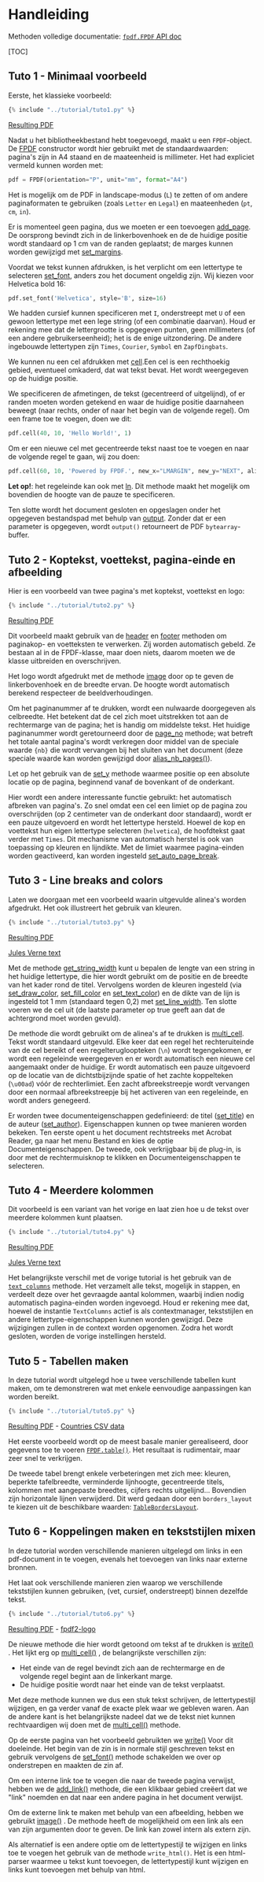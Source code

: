 # Handleiding #

Methoden volledige documentatie: [`fpdf.FPDF` API doc](https://py-pdf.github.io/fpdf2/fpdf/fpdf.html#fpdf.fpdf.FPDF)

[TOC]

## Tuto 1 - Minimaal voorbeeld ##

Eerste, het klassieke voorbeeld:

```python
{% include "../tutorial/tuto1.py" %}
```

[Resulting PDF](https://github.com/py-pdf/fpdf2/raw/master/tutorial/tuto1.pdf)

Nadat u het bibliotheekbestand hebt toegevoegd, maakt u een `FPDF`-object. De
[FPDF](https://py-pdf.github.io/fpdf2/fpdf/fpdf.html#fpdf.fpdf.FPDF) constructor wordt hier gebruikt met de standaardwaarden:
pagina's zijn in A4 staand en de maateenheid is millimeter. 
Het had expliciet vermeld kunnen worden met:

```python
pdf = FPDF(orientation="P", unit="mm", format="A4")
```

Het is mogelijk om de PDF in landscape-modus (`L`) te zetten of om andere paginaformaten te gebruiken
(zoals `Letter` en `Legal`) en maateenheden (`pt`, `cm`, `in`).

Er is momenteel geen pagina, dus we moeten er een toevoegen 
[add_page](https://py-pdf.github.io/fpdf2/fpdf/fpdf.html#fpdf.fpdf.FPDF.add_page). De oorsprong bevindt zich in de linkerbovenhoek en de
de huidige positie wordt standaard op 1 cm van de randen geplaatst; de marges kunnen worden gewijzigd 
met [set_margins](https://py-pdf.github.io/fpdf2/fpdf/fpdf.html#fpdf.fpdf.FPDF.set_margins).

Voordat we tekst kunnen afdrukken, is het verplicht om een lettertype te selecteren 
[set_font](https://py-pdf.github.io/fpdf2/fpdf/fpdf.html#fpdf.fpdf.FPDF.set_font), anders zou het document ongeldig zijn.
Wij kiezen voor Helvetica bold 16:

```python
pdf.set_font('Helvetica', style='B', size=16)
```

We hadden cursief kunnen specificeren met `I`, onderstreept met `U` of een gewoon lettertype
met een lege string (of een combinatie daarvan). Houd er rekening mee dat de lettergrootte is opgegeven
punten, geen millimeters (of een andere gebruikerseenheid); het is de enige uitzondering.
De andere ingebouwde lettertypen zijn `Times`, `Courier`, `Symbol` en `ZapfDingbats`.

We kunnen nu een cel afdrukken met [cell](https://py-pdf.github.io/fpdf2/fpdf/fpdf.html#fpdf.fpdf.FPDF.cell).Een cel is een rechthoekig gebied,
eventueel omkaderd, dat wat tekst bevat. Het wordt weergegeven op de huidige positie. 

We specificeren de afmetingen, de tekst (gecentreerd of uitgelijnd), of er randen moeten worden getekend 
en waar de huidige positie daarnaheen beweegt (naar rechts, onder of naar het begin van de volgende regel). 
Om een frame toe te voegen, doen we dit:

```python
pdf.cell(40, 10, 'Hello World!', 1)
```

Om er een nieuwe cel met gecentreerde tekst naast toe te voegen en naar de volgende regel te gaan, wij
zou doen:

```python
pdf.cell(60, 10, 'Powered by FPDF.', new_x="LMARGIN", new_y="NEXT", align='C')
```

**Let op!**: het regeleinde kan ook met [ln](https://py-pdf.github.io/fpdf2/fpdf/fpdf.html#fpdf.fpdf.FPDF.ln). Dit
methode maakt het mogelijk om bovendien de hoogte van de pauze te specificeren.

Ten slotte wordt het document gesloten en opgeslagen onder het opgegeven bestandspad met behulp van
[output](https://py-pdf.github.io/fpdf2/fpdf/fpdf.html#fpdf.fpdf.FPDF.output). Zonder dat er een parameter is opgegeven, wordt `output()`
retourneert de PDF `bytearray`-buffer.

## Tuto 2 - Koptekst, voettekst, pagina-einde en afbeelding ##

Hier is een voorbeeld van twee pagina's met koptekst, voettekst en logo:

```python
{% include "../tutorial/tuto2.py" %}
```

[Resulting PDF](https://github.com/py-pdf/fpdf2/raw/master/tutorial/tuto2.pdf)

Dit voorbeeld maakt gebruik van de [header](https://py-pdf.github.io/fpdf2/fpdf/fpdf.html#fpdf.fpdf.FPDF.header) en 
[footer](https://py-pdf.github.io/fpdf2/fpdf/fpdf.html#fpdf.fpdf.FPDF.footer)  methoden om paginakop- en voetteksten te verwerken. Zij
worden automatisch gebeld. Ze bestaan al in de FPDF-klasse, maar doen niets,
daarom moeten we de klasse uitbreiden en overschrijven.

Het logo wordt afgedrukt met de methode [image](https://py-pdf.github.io/fpdf2/fpdf/fpdf.html#fpdf.fpdf.FPDF.image) door op te geven
de linkerbovenhoek en de breedte ervan. De hoogte wordt automatisch berekend respecteer de beeldverhoudingen.

Om het paginanummer af te drukken, wordt een nulwaarde doorgegeven als celbreedte. Het betekent
dat de cel zich moet uitstrekken tot aan de rechtermarge van de pagina; het is handig om
middelste tekst. Het huidige paginanummer wordt geretourneerd door
de [page_no](https://py-pdf.github.io/fpdf2/fpdf/fpdf.html#fpdf.fpdf.FPDF.page_no) methode; wat betreft
het totale aantal pagina's wordt verkregen door middel van de speciale waarde `{nb}`
die wordt vervangen bij het sluiten van het document (deze speciale waarde kan worden gewijzigd door
[alias_nb_pages()](https://py-pdf.github.io/fpdf2/fpdf/fpdf.html#fpdf.fpdf.FPDF.alias_nb_pages)).

Let op het gebruik van de [set_y](https://py-pdf.github.io/fpdf2/fpdf/fpdf.html#fpdf.fpdf.FPDF.set_y) methode waarmee
positie op een absolute locatie op de pagina, beginnend vanaf de bovenkant of de
onderkant.

Hier wordt een andere interessante functie gebruikt: het automatisch afbreken van pagina's. Zo snel
omdat een cel een limiet op de pagina zou overschrijden (op 2 centimeter van de onderkant door
standaard), wordt er een pauze uitgevoerd en wordt het lettertype hersteld. Hoewel de kop en
voettekst hun eigen lettertype selecteren (`helvetica`), de hoofdtekst gaat verder met `Times`.
Dit mechanisme van automatisch herstel is ook van toepassing op kleuren en lijndikte.
Met de limiet waarmee pagina-einden worden geactiveerd, kan worden ingesteld
[set_auto_page_break](https://py-pdf.github.io/fpdf2/fpdf/fpdf.html#fpdf.fpdf.FPDF.set_auto_page_break).


## Tuto 3 - Line breaks and colors ##

Laten we doorgaan met een voorbeeld waarin uitgevulde alinea's worden afgedrukt. Het ook
illustreert het gebruik van kleuren.

```python
{% include "../tutorial/tuto3.py" %}
```

[Resulting PDF](https://github.com/py-pdf/fpdf2/raw/master/tutorial/tuto3.pdf)

[Jules Verne text](https://github.com/py-pdf/fpdf2/raw/master/tutorial/20k_c1.txt)

Met de methode [get_string_width](https://py-pdf.github.io/fpdf2/fpdf/fpdf.html#fpdf.fpdf.FPDF.get_string_width) kunt u bepalen
de lengte van een string in het huidige lettertype, die hier wordt gebruikt om de
positie en de breedte van het kader rond de titel. Vervolgens worden de kleuren ingesteld
(via [set_draw_color](https://py-pdf.github.io/fpdf2/fpdf/fpdf.html#fpdf.fpdf.FPDF.set_draw_color),
[set_fill_color](https://py-pdf.github.io/fpdf2/fpdf/fpdf.html#fpdf.fpdf.FPDF.set_fill_color) en
[set_text_color](https://py-pdf.github.io/fpdf2/fpdf/fpdf.html#fpdf.fpdf.FPDF.set_text_color)) en de dikte van de lijn is ingesteld
tot 1 mm (standaard tegen 0,2) met
[set_line_width](https://py-pdf.github.io/fpdf2/fpdf/fpdf.html#fpdf.fpdf.FPDF.set_line_width). Ten slotte voeren we de cel uit (de
laatste parameter op true geeft aan dat de achtergrond moet worden gevuld).

De methode die wordt gebruikt om de alinea's af te drukken is [multi_cell](https://py-pdf.github.io/fpdf2/fpdf/fpdf.html#fpdf.fpdf.FPDF.multi_cell). 
Tekst wordt standaard uitgevuld. Elke keer dat een regel het rechteruiteinde van de cel bereikt of een regelterugloopteken (`\n`) wordt tegengekomen,
er wordt een regeleinde weergegeven en er wordt automatisch een nieuwe cel aangemaakt onder de huidige.
Er wordt automatisch een pauze uitgevoerd op de locatie van de dichtstbijzijnde spatie of het zachte koppelteken (`\u00ad`) vóór de rechterlimiet.
Een zacht afbreekstreepje wordt vervangen door een normaal afbreekstreepje bij het activeren van een regeleinde, en wordt anders genegeerd.

Er worden twee documenteigenschappen gedefinieerd: de titel
([set_title](https://py-pdf.github.io/fpdf2/fpdf/fpdf.html#fpdf.fpdf.FPDF.set_title)) en de auteur
([set_author](https://py-pdf.github.io/fpdf2/fpdf/fpdf.html#fpdf.fpdf.FPDF.set_author)). Eigenschappen kunnen op twee manieren worden bekeken.
Ten eerste opent u het document rechtstreeks met Acrobat Reader, ga naar het menu Bestand
en kies de optie Documenteigenschappen. De tweede, ook verkrijgbaar bij de
plug-in, is door met de rechtermuisknop te klikken en Documenteigenschappen te selecteren.


## Tuto 4 - Meerdere kolommen ##

Dit voorbeeld is een variant van het vorige en laat zien hoe u de tekst over meerdere kolommen kunt plaatsen.

```python
{% include "../tutorial/tuto4.py" %}
```

[Resulting PDF](https://github.com/py-pdf/fpdf2/raw/master/tutorial/tuto4.pdf)

[Jules Verne text](https://github.com/py-pdf/fpdf2/raw/master/tutorial/20k_c1.txt)

Het belangrijkste verschil met de vorige tutorial is het gebruik van de 
[`text_columns`](https://py-pdf.github.io/fpdf2/fpdf/fpdf.html#fpdf.fpdf.FPDF.text_column) methode. 
Het verzamelt alle tekst, mogelijk in stappen, en verdeelt deze over het gevraagde aantal kolommen, waarbij 
indien nodig automatisch pagina-einden worden ingevoegd. Houd er rekening mee dat, hoewel de instantie `TextColumns`
actief is als contextmanager, tekststijlen en andere lettertype-eigenschappen kunnen worden gewijzigd. 
Deze wijzigingen zullen in de context worden opgenomen. Zodra het wordt gesloten, worden de vorige instellingen 
hersteld.


## Tuto 5 - Tabellen maken ##

In deze tutorial wordt uitgelegd hoe u twee verschillende tabellen kunt maken,
  om te demonstreren wat met enkele eenvoudige aanpassingen kan worden bereikt.

```python
{% include "../tutorial/tuto5.py" %}
```

[Resulting PDF](https://github.com/py-pdf/fpdf2/raw/master/tutorial/tuto5.pdf) -
[Countries CSV data](https://github.com/py-pdf/fpdf2/raw/master/tutorial/countries.txt)

Het eerste voorbeeld wordt op de meest basale manier gerealiseerd, door gegevens toe te voeren [`FPDF.table()`](https://py-pdf.github.io/fpdf2/Tables.html). 
Het resultaat is rudimentair, maar zeer snel te verkrijgen.

De tweede tabel brengt enkele verbeteringen met zich mee: kleuren, beperkte tafelbreedte, verminderde lijnhoogte,
gecentreerde titels, kolommen met aangepaste breedtes, cijfers rechts uitgelijnd...
Bovendien zijn horizontale lijnen verwijderd.
Dit werd gedaan door een `borders_layout` te kiezen uit de beschikbare waarden:
 [`TableBordersLayout`](https://py-pdf.github.io/fpdf2/fpdf/enums.html#fpdf.enums.TableBordersLayout).

## Tuto 6 - Koppelingen maken en tekststijlen mixen ##

In deze tutorial worden verschillende manieren uitgelegd om links in een pdf-document in te voegen,
evenals het toevoegen van links naar externe bronnen.

Het laat ook verschillende manieren zien waarop we verschillende tekststijlen kunnen gebruiken,
(vet, cursief, onderstreept) binnen dezelfde tekst.

```python
{% include "../tutorial/tuto6.py" %}
```

[Resulting PDF](https://github.com/py-pdf/fpdf2/raw/master/tutorial/tuto6.pdf) -
[fpdf2-logo](https://raw.githubusercontent.com/py-pdf/fpdf2/master/docs/fpdf2-logo.png)

De nieuwe methode die hier wordt getoond om tekst af te drukken is
 [write()](https://py-pdf.github.io/fpdf2/fpdf/fpdf.html#fpdf.fpdf.FPDF.write)
. Het lijkt erg op
 [multi_cell()](https://py-pdf.github.io/fpdf2/fpdf/fpdf.html#fpdf.fpdf.FPDF.multi_cell)
 , de belangrijkste verschillen zijn:

- Het einde van de regel bevindt zich aan de rechtermarge en de volgende regel begint aan de linkerkant marge.
- De huidige positie wordt naar het einde van de tekst verplaatst.

Met deze methode kunnen we dus een stuk tekst schrijven, de lettertypestijl wijzigen, en ga verder vanaf 
de exacte plek waar we gebleven waren. Aan de andere kant is het belangrijkste nadeel dat we de tekst 
niet kunnen rechtvaardigen wij doen met de
 [multi_cell()](https://py-pdf.github.io/fpdf2/fpdf/fpdf.html#fpdf.fpdf.FPDF.multi_cell)
 methode.

Op de eerste pagina van het voorbeeld gebruikten we
 [write()](https://py-pdf.github.io/fpdf2/fpdf/fpdf.html#fpdf.fpdf.FPDF.write)
Voor dit doeleinde. Het begin van de zin is in normale stijl geschreven  tekst en gebruik vervolgens de
 [set_font()](https://py-pdf.github.io/fpdf2/fpdf/fpdf.html#fpdf.fpdf.FPDF.set_font)
methode schakelden we over op onderstrepen en maakten de zin af.

Om een interne link toe te voegen die naar de tweede pagina verwijst, hebben we de
 [add_link()](https://py-pdf.github.io/fpdf2/fpdf/fpdf.html#fpdf.fpdf.FPDF.add_link)
methode, die een klikbaar gebied creëert dat we "link" noemden en dat naar een andere pagina 
in het document verwijst.

Om de externe link te maken met behulp van een afbeelding, hebben we gebruikt
 [image()](https://py-pdf.github.io/fpdf2/fpdf/fpdf.html#fpdf.fpdf.FPDF.image)
. De methode heeft de mogelijkheid om een link als een van zijn argumenten door te geven. 
De link kan zowel intern als extern zijn.

Als alternatief is een andere optie om de lettertypestijl te wijzigen en links toe te voegen 
het gebruik van de methode `write_html()`. Het is een html-parser waarmee u tekst kunt toevoegen, 
de lettertypestijl kunt wijzigen en links kunt toevoegen met behulp van html.
